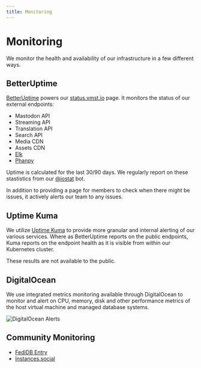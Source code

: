 ```yaml
---
title: Monitoring
---
```


# Monitoring

We monitor the health and availability of our infrastructure in a few different ways.

## BetterUptime

[BetterUptime](https://betterstack.com/uptime) powers our [status.vmst.io](https://status.vmst.io) page.
It monitors the status of our external endpoints:

- Mastodon API
- Streaming API
- Translation API
- Search API
- Media CDN
- Assets CDN
- [Elk](/clients/elk)
- [Phanpy](/clients/phanpy)

Uptime is calculated for the last 30/90 days.
We regularly report on these stastistics from our [@iostat](https://vmst.io/@iostat) bot.

In addition to providing a page for members to check when there might be issues, it actively alerts our team to any issues.

## Uptime Kuma

We utilize [Uptime Kuma](https://github.com/louislam/uptime-kuma) to provide more granular and internal alerting of our various services.
Where as BetterUptime reports on the public endpoints, Kuma reports on the endpoint health as it is visible from within our Kubernetes cluster.

These results are not available to the public.

## DigitalOcean

We use integrated metrics monitoring available through DigitalOcean to monitor and alert on CPU, memory, disk and other performance metrics of the host virtual machine and managed database systems.

![DigitalOcean Alerts](/do-alert.png)

## Community Monitoring

- [FediDB Entry](https://fedidb.org/network/instance?domain=vmst.io)
- [Instances.social](https://instances.social/vmst.io)

